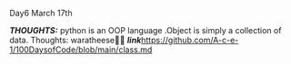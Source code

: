 Day6 March 17th

***THOUGHTS:*** python is an OOP language .Object is simply a collection of data.
Thoughts: waratheese🥲😂
***link***https://github.com/A-c-e-1/100DaysofCode/blob/main/class.md
